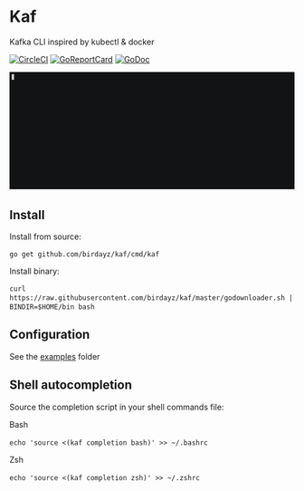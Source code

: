 # Kaf
Kafka CLI inspired by kubectl & docker

[![CircleCI](https://circleci.com/gh/birdayz/kaf.svg?style=svg)](https://app.circleci.com/pipelines/github/birdayz/kaf)
[![GoReportCard](https://goreportcard.com/badge/github.com/birdayz/kaf)](https://goreportcard.com/report/github.com/birdayz/kaf)
[![GoDoc](https://godoc.org/github.com/birdayz/kaf?status.svg)](https://godoc.org/github.com/birdayz/kaf)

![asciicinema](asciicinema.gif)

## Install
Install from source:

```
go get github.com/birdayz/kaf/cmd/kaf
```

Install binary:

```
curl https://raw.githubusercontent.com/birdayz/kaf/master/godownloader.sh | BINDIR=$HOME/bin bash
```


## Configuration
See the [examples](examples) folder

## Shell autocompletion
Source the completion script in your shell commands file:

Bash

```echo 'source <(kaf completion bash)' >> ~/.bashrc```

Zsh

```echo 'source <(kaf completion zsh)' >> ~/.zshrc```
